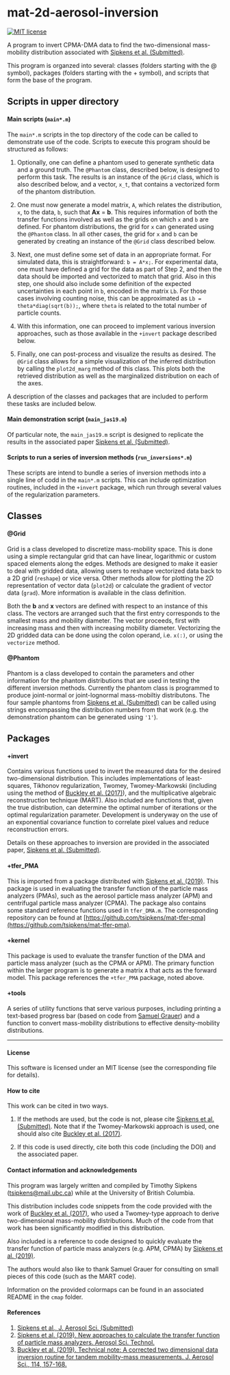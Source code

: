# mat-2d-aerosol-inversion

[![MIT license](https://img.shields.io/badge/License-MIT-blue.svg)](https://lbesson.mit-license.org/)

A program to invert CPMA-DMA data to find the two-dimensional
mass-mobility distribution associated with [Sipkens et al. (Submitted)][1].

This program is organzed into several: 
classes (folders starting with the @ symbol), 
packages (folders starting with the + symbol), and
scripts that form the base of the program. 


## Scripts in upper directory

#### Main scripts (`main*.m`)

The `main*.m` scripts in the top directory of the code can be called to
demonstrate use of the code. Scripts to execute this program should be
structured as follows:

1. Optionally, one can define a phantom used to generate synthetic data and a
ground truth. The `@Phantom` class, described below, is designed to
perform this task. The results is an instance of the `@Grid` class, which is
also described below, and a vector, `x_t`, that contains a vectorized form of
the phantom distribution.

2. One must now generate a model matrix, `A`, which relates the distribution,
`x`, to the data, `b`, such that **Ax** = **b**. This requires information of
both the transfer functions involved as well as the grids on which `x` and `b`
are defined. For phantom distributions, the grid for `x` can generated using
the `@Phantom` class. In all other cases, the grid for `x` and `b` can be
generated by creating an instance of the `@Grid` class described below.

3. Next, one must define some set of data in an appropriate format. For
simulated data, this is straightforward: `b = A*x;`. For experimental data, one
must have defined a grid for the data as part of Step 2, and then the data
should be imported and vectorized to match that grid. Also in this step, one
should also include some definition of the expected uncertainties in each point
in `b`, encoded in the matrix `Lb`. For those cases involving counting noise,
this can be approximated as `Lb = theta*diag(sqrt(b));`, where `theta` is
related to the total number of particle counts.

4. With this information, one can proceed to implement various inversion
approaches, such as those available in the `+invert` package described below.

5. Finally, one can post-process and visualize the results as desired. The
`@Grid` class allows for a simple visualization of the inferred distribution
by calling the `plot2d_marg` method of this class. This plots both the
retrieved distribution as well as the marginalized distribution on each of
the axes.

A description of the classes and packages that are included to perform these
tasks are included below.

#### Main demonstration script (`main_jas19.m`)

Of particular note, the `main_jas19.m` script is designed to replicate the
results in the associated paper [Sipkens et al. (Submitted)][1].

#### Scripts to run a series of inversion methods (`run_inversions*.m`)

These scripts are intend to bundle a series of inversion methods into a single
line of codd in the `main*.m` scripts. This can include optimization routines,
included in the `+invert` package, which run through several values of the
regularization parameters.

## Classes

#### @Grid

Grid is a class developed to discretize mass-mobility space. This is
done using a simple rectangular grid that can have linear, logarithmic
or custom spaced elements along the edges. Methods are designed
to make it easier to deal with gridded data, allowing users to reshape
vectorized data back to a 2D grid (`reshape`) or vice versa. Other
methods allow for plotting the 2D representation of vector data (`plot2d`) or
calculate the gradient of vector data (`grad`). More information is available
in the class definition.

Both the **b** and **x** vectors are defined with respect to an instance of
this class. The vectors are arranged such that the first entry corresponds
to the smallest mass and mobility diameter. The vector proceeds, first with
increasing mass and then with increasing mobility diameter. Vectorizing the
2D gridded data can be done using the colon operand, i.e. `x(:)`, or using
the `vectorize` method.

#### @Phantom

Phantom is a class developed to contain the parameters and other information
for the phantom distributions that are used in testing the different inversion
methods. Currently the phantom class is programmed to produce joint-normal
or joint-lognormal mass-mobiltiy distributons. The four sample phantoms from
[Sipkens et al. (Submitted)][1] can be called using strings encompassing the
distribution numbers from that work (e.g. the demonstration phantom can be
generated using `'1'`).


## Packages

#### +invert

Contains various functions used to invert the measured data for the desired
two-dimensional distribution. This includes implementations of least-squares,
Tikhonov regularization, Twomey, Twomey-Markowski (including using the method
of [Buckley et al. (2017)][3]), and the multiplicative algebraic reconstruction
technique (MART). Also included are functions that, given the true distribution,
can determine the optimal number of iterations or the optimal regularization
parameter. Development is underyway on the use of an exponential covariance
function to correlate pixel values and reduce reconstruction errors.

Details on these approaches to inversion are provided in the 
associated paper, [Sipkens et al. (Submitted)][1]. 

#### +tfer_PMA

This is imported from a package distributed with [Sipkens et al. (2019)][2].
This package is used in evaluating the transfer function of the particle mass
analyzers (PMAs), such as the aerosol particle mass analyzer (APM) and centrifugal
particle mass analyzer (CPMA). The package also contains some standard reference
functions used in `tfer_DMA.m`. The corresponding repository can be found at
[https://github.com/tsipkens/mat-tfer-pma](https://github.com/tsipkens/mat-tfer-pma).

#### +kernel

This package is used to evaluate the transfer function of the DMA and
particle mass analyzer (such as the CPMA or APM). The primary function
within the larger program is to generate a matrix `A` that acts as the
forward model. This package references the `+tfer_PMA` package, noted
above.

#### +tools

A series of utility functions that serve various purposes, including printing
a text-based progress bar (based on code from
[Samuel Grauer](https://www.researchgate.net/profile/Samuel_Grauer))
and a function to convert mass-mobility distributions to effective
density-mobility distributions.

----------------------------------------------------------------------

#### License

This software is licensed under an MIT license (see the corresponding file
for details).

#### How to cite

This work can be cited in two ways. 

1. If the methods are used, but the code is not, 
please cite [Sipkens et al. (Submitted)][1]. 
Note that if the Twomey-Markowski approach is used, 
one should also cite [Buckley et al. (2017)][3]. 

2. If this code is used directly, cite both this code 
(including the DOI) and the associated paper. 

#### Contact information and acknowledgements

This program was largely written and compiled by Timothy Sipkens
([tsipkens@mail.ubc.ca](mailto:tsipkens@mail.ubc.ca)) while at the
University of British Columbia.

This distribution includes code snippets from the code provided with
the work of [Buckley et al. (2017)][3],
who used a Twomey-type approach to derive two-dimensional mass-mobility
distributions. Much of the code from that work has been significantly
modified in this distribution.

Also included is a reference to code designed to quickly evaluate
the transfer function of particle mass analyzers (e.g. APM, CPMA) by
[Sipkens et al. (2019)][2]. 

The authors would also like to thank Samuel Grauer
for consulting on small pieces of this code (such as
the MART code). 

Information on the provided colormaps can be found in an associated
README in the `cmap` folder.

#### References

1. [Sipkens et al., J. Aerosol Sci. (Submitted)][1]
2. [Sipkens et al. (2019). New approaches to calculate the transfer function of particle mass 
analyzers. Aerosol Sci. Technol.][2]
3. [Buckley et al. (2019). Technical note: A corrected two dimensional data inversion routine for tandem mobility-mass measurements. J. Aerosol Sci., 114, 157-168.][3]

[1]: N/A
[2]: https://doi.org/10.1080/02786826.2019.1680794
[3]: https://doi.org/10.1016/j.jaerosci.2017.09.012
